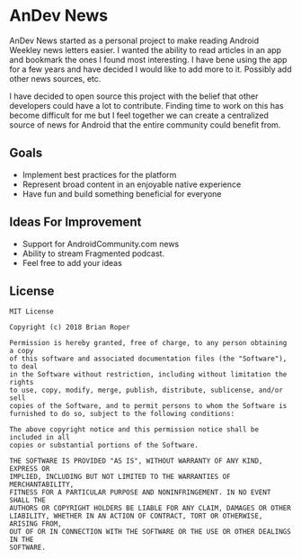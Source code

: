 # AnDev News

AnDev News started as a personal project to make reading Android Weekley news letters easier. I wanted the ability to read articles in an app and bookmark the ones I found most interesting. I have bene using the app for a few years and have decided I would like to add more to it. Possibly add other news sources, etc. 

I have decided to open source this project with the belief that other developers could have a lot to contribute. Finding time to work on this has become difficult for me but I feel together we can create a centralized source of news for Android that the entire community could benefit from. 

## Goals

* Implement best practices for the platform
* Represent broad content in an enjoyable native experience
* Have fun and build something beneficial for everyone

## Ideas For Improvement

* Support for AndroidCommunity.com news
* Ability to stream Fragmented podcast. 
* Feel free to add your ideas

## License

    MIT License

    Copyright (c) 2018 Brian Roper

    Permission is hereby granted, free of charge, to any person obtaining a copy
    of this software and associated documentation files (the "Software"), to deal
    in the Software without restriction, including without limitation the rights
    to use, copy, modify, merge, publish, distribute, sublicense, and/or sell
    copies of the Software, and to permit persons to whom the Software is
    furnished to do so, subject to the following conditions:

    The above copyright notice and this permission notice shall be included in all
    copies or substantial portions of the Software.

    THE SOFTWARE IS PROVIDED "AS IS", WITHOUT WARRANTY OF ANY KIND, EXPRESS OR
    IMPLIED, INCLUDING BUT NOT LIMITED TO THE WARRANTIES OF MERCHANTABILITY,
    FITNESS FOR A PARTICULAR PURPOSE AND NONINFRINGEMENT. IN NO EVENT SHALL THE
    AUTHORS OR COPYRIGHT HOLDERS BE LIABLE FOR ANY CLAIM, DAMAGES OR OTHER
    LIABILITY, WHETHER IN AN ACTION OF CONTRACT, TORT OR OTHERWISE, ARISING FROM,
    OUT OF OR IN CONNECTION WITH THE SOFTWARE OR THE USE OR OTHER DEALINGS IN THE
    SOFTWARE.
